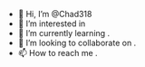 - 👋 Hi, I’m @Chad318 
- 👀 I’m interested in 
- 🌱 I’m currently learning .
- 💞️ I’m looking to collaborate on .
- 📫 How to reach me .

<!---
Chad318/Chad318 is a ✨ special ✨ repository because its `README.md` (this file) appears on your GitHub profile.
You can click the Preview link to take a look at your changes.
--->
